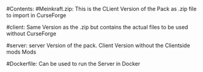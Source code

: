 #Contents:
#Meinkraft.zip:
	This is the CLient Version of the Pack as .zip file to import in CurseForge

#client:
	Same Version as the .zip but contains the actual files to be used without CurseForge

#server:
	server Version of the pack. Client Version without the Clientside mods Mods

#Dockerfile:
	Can be used to run the Server in Docker